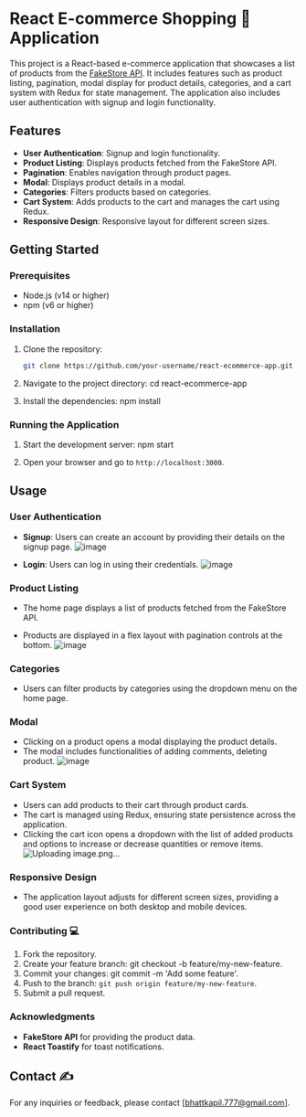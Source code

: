 # React E-commerce Shopping 🛒 Application

This project is a React-based e-commerce application that showcases a list of products from the [FakeStore API](https://fakestoreapi.com/). It includes features such as product listing, pagination, modal display for product details, categories, and a cart system with Redux for state management. The application also includes user authentication with signup and login functionality.

## Features

- **User Authentication**: Signup and login functionality.
- **Product Listing**: Displays products fetched from the FakeStore API.
- **Pagination**: Enables navigation through product pages.
- **Modal**: Displays product details in a modal.
- **Categories**: Filters products based on categories.
- **Cart System**: Adds products to the cart and manages the cart using Redux.
- **Responsive Design**: Responsive layout for different screen sizes.


## Getting Started

### Prerequisites

- Node.js (v14 or higher)
- npm (v6 or higher)

### Installation

1. Clone the repository:
   ```sh
   git clone https://github.com/your-username/react-ecommerce-app.git

2. Navigate to the project directory:
   cd react-ecommerce-app

3. Install the dependencies:
   npm install

### Running the Application

1. Start the development server:
   npm start

2. Open your browser and go to `http://localhost:3000`.

## Usage

### User Authentication
- **Signup**: Users can create an account by providing their details on the signup page.
  ![image](https://github.com/user-attachments/assets/9a7eee01-b28e-4207-93e9-38adf0e0c1ea)

- **Login**: Users can log in using their credentials.
  ![image](https://github.com/user-attachments/assets/da7ec1f8-acd2-4814-a168-d244ba9eb41b)


### Product Listing
- The home page displays a list of products fetched from the FakeStore API.

- Products are displayed in a flex layout with pagination controls at the bottom.
  ![image](https://github.com/user-attachments/assets/2c37cb50-370d-46f7-9abc-44a530682c23)

### Categories
- Users can filter products by categories using the dropdown menu on the home page.

### Modal
- Clicking on a product opens a modal displaying the product details.
- The modal includes functionalities of adding comments, deleting product.
  ![image](https://github.com/user-attachments/assets/c136763b-ddd0-42f9-a597-92e6e1ddd155)


### Cart System
- Users can add products to their cart through product cards.
- The cart is managed using Redux, ensuring state persistence across the application.
- Clicking the cart icon opens a dropdown with the list of added products and options to increase or decrease quantities or remove items.
  ![Uploading image.png…]()


### Responsive Design
- The application layout adjusts for different screen sizes, providing a good user experience on both desktop and mobile devices.



### Contributing 💻
1. Fork the repository.
2. Create your feature branch: git checkout -b feature/my-new-feature.
3. Commit your changes: git commit -m 'Add some feature'.
4. Push to the branch: `git push origin feature/my-new-feature`.
5. Submit a pull request.


### Acknowledgments
- **FakeStore API** for providing the product data.
- **React Toastify** for toast notifications.

## Contact ✍
For any inquiries or feedback, please contact [bhattkapil.777@gmail.com].
